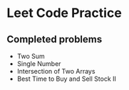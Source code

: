 # Leet Code Practice

## Completed problems
* Two Sum
* Single Number
* Intersection of Two Arrays
* Best Time to Buy and Sell Stock II
